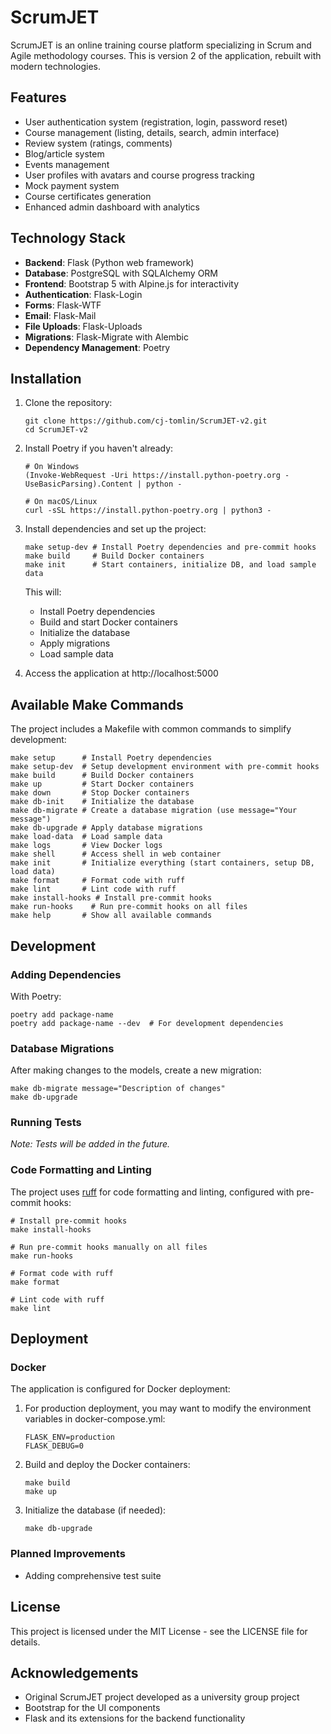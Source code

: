 # ScrumJET

ScrumJET is an online training course platform specializing in Scrum and Agile methodology courses. This is version 2 of the application, rebuilt with modern technologies.

## Features

- User authentication system (registration, login, password reset)
- Course management (listing, details, search, admin interface)
- Review system (ratings, comments)
- Blog/article system
- Events management
- User profiles with avatars and course progress tracking
- Mock payment system
- Course certificates generation
- Enhanced admin dashboard with analytics

## Technology Stack

- **Backend**: Flask (Python web framework)
- **Database**: PostgreSQL with SQLAlchemy ORM
- **Frontend**: Bootstrap 5 with Alpine.js for interactivity
- **Authentication**: Flask-Login
- **Forms**: Flask-WTF
- **Email**: Flask-Mail
- **File Uploads**: Flask-Uploads
- **Migrations**: Flask-Migrate with Alembic
- **Dependency Management**: Poetry

## Installation

1. Clone the repository:
   ```
   git clone https://github.com/cj-tomlin/ScrumJET-v2.git
   cd ScrumJET-v2
   ```

2. Install Poetry if you haven't already:
   ```
   # On Windows
   (Invoke-WebRequest -Uri https://install.python-poetry.org -UseBasicParsing).Content | python -

   # On macOS/Linux
   curl -sSL https://install.python-poetry.org | python3 -
   ```

3. Install dependencies and set up the project:
   ```
   make setup-dev # Install Poetry dependencies and pre-commit hooks
   make build     # Build Docker containers
   make init      # Start containers, initialize DB, and load sample data
   ```

   This will:
   - Install Poetry dependencies
   - Build and start Docker containers
   - Initialize the database
   - Apply migrations
   - Load sample data

4. Access the application at http://localhost:5000

## Available Make Commands

The project includes a Makefile with common commands to simplify development:

```
make setup      # Install Poetry dependencies
make setup-dev  # Setup development environment with pre-commit hooks
make build      # Build Docker containers
make up         # Start Docker containers
make down       # Stop Docker containers
make db-init    # Initialize the database
make db-migrate # Create a database migration (use message="Your message")
make db-upgrade # Apply database migrations
make load-data  # Load sample data
make logs       # View Docker logs
make shell      # Access shell in web container
make init       # Initialize everything (start containers, setup DB, load data)
make format     # Format code with ruff
make lint       # Lint code with ruff
make install-hooks # Install pre-commit hooks
make run-hooks    # Run pre-commit hooks on all files
make help       # Show all available commands
```


## Development

### Adding Dependencies

With Poetry:
```
poetry add package-name
poetry add package-name --dev  # For development dependencies
```

### Database Migrations

After making changes to the models, create a new migration:

```
make db-migrate message="Description of changes"
make db-upgrade
```

### Running Tests

*Note: Tests will be added in the future.*

### Code Formatting and Linting

The project uses [ruff](https://github.com/charliermarsh/ruff) for code formatting and linting, configured with pre-commit hooks:

```
# Install pre-commit hooks
make install-hooks

# Run pre-commit hooks manually on all files
make run-hooks

# Format code with ruff
make format

# Lint code with ruff
make lint
```

## Deployment

### Docker

The application is configured for Docker deployment:

1. For production deployment, you may want to modify the environment variables in docker-compose.yml:
   ```
   FLASK_ENV=production
   FLASK_DEBUG=0
   ```

2. Build and deploy the Docker containers:
   ```
   make build
   make up
   ```

3. Initialize the database (if needed):
   ```
   make db-upgrade
   ```

### Planned Improvements

- Adding comprehensive test suite

## License

This project is licensed under the MIT License - see the LICENSE file for details.

## Acknowledgements

- Original ScrumJET project developed as a university group project
- Bootstrap for the UI components
- Flask and its extensions for the backend functionality
